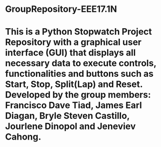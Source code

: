 # GroupRepository-EEE17.1N
# This is a Python Stopwatch Project Repository with a graphical user interface (GUI) that displays all necessary data to execute controls, functionalities and buttons such as Start, Stop, Split(Lap) and Reset. Developed by the group members: Francisco Dave Tiad, James Earl Diagan, Bryle Steven Castillo, Jourlene Dinopol and Jeneviev Cahong.
